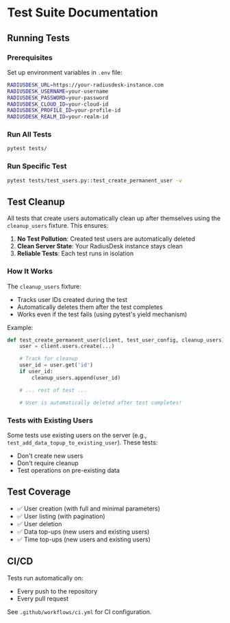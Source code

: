 # Test Suite Documentation

## Running Tests

### Prerequisites

Set up environment variables in `.env` file:

```bash
RADIUSDESK_URL=https://your-radiusdesk-instance.com
RADIUSDESK_USERNAME=your-username
RADIUSDESK_PASSWORD=your-password
RADIUSDESK_CLOUD_ID=your-cloud-id
RADIUSDESK_PROFILE_ID=your-profile-id
RADIUSDESK_REALM_ID=your-realm-id
```

### Run All Tests

```bash
pytest tests/
```

### Run Specific Test

```bash
pytest tests/test_users.py::test_create_permanent_user -v
```

## Test Cleanup

All tests that create users automatically clean up after themselves using the `cleanup_users` fixture. This ensures:

1. **No Test Pollution**: Created test users are automatically deleted
2. **Clean Server State**: Your RadiusDesk instance stays clean
3. **Reliable Tests**: Each test runs in isolation

### How It Works

The `cleanup_users` fixture:

- Tracks user IDs created during the test
- Automatically deletes them after the test completes
- Works even if the test fails (using pytest's yield mechanism)

Example:

```python
def test_create_permanent_user(client, test_user_config, cleanup_users):
    user = client.users.create(...)

    # Track for cleanup
    user_id = user.get('id')
    if user_id:
        cleanup_users.append(user_id)

    # ... rest of test ...

    # User is automatically deleted after test completes!
```

### Tests with Existing Users

Some tests use existing users on the server (e.g., `test_add_data_topup_to_existing_user`). These tests:

- Don't create new users
- Don't require cleanup
- Test operations on pre-existing data

## Test Coverage

- ✅ User creation (with full and minimal parameters)
- ✅ User listing (with pagination)
- ✅ User deletion
- ✅ Data top-ups (new users and existing users)
- ✅ Time top-ups (new users and existing users)

## CI/CD

Tests run automatically on:

- Every push to the repository
- Every pull request

See `.github/workflows/ci.yml` for CI configuration.
